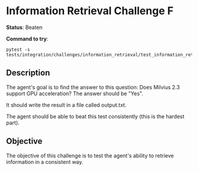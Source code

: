 # Information Retrieval Challenge F

**Status**: Beaten

**Command to try**:

```
pytest -s tests/integration/challenges/information_retrieval/test_information_retrieval_challenge_f.py
```

## Description

The agent's goal is to find the answer to this question: Does Milvius 2.3 support GPU acceleration? The answer should be "Yes".

It should write the result in a file called output.txt.

The agent should be able to beat this test consistently (this is the hardest part).
## Objective

The objective of this challenge is to test the agent's ability to retrieve information in a consistent way.
